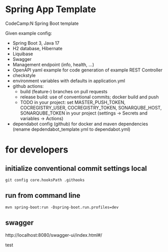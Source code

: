 # Spring App Template
CodeCamp:N Spring Boot template

Given example config:
* Spring Boot 3, Java 17
* H2 database, Hibernate
* Liquibase
* Swagger
* Management endpoint (info, health, ...)
* OpenAPI yaml example for code generation of example REST Controller
* checkstyle
* environment variables with defaults in application.yml
* github actions:
  * build (feature-) branches on pull requests
  * release build: use of conventional commits; docker build and push
  * TODO in your project: set MASTER_PUSH_TOKEN, COCREGISTRY_USER, COCREGISTRY_TOKEN, SONARQUBE_HOST, SONARQUBE_TOKEN in your project (settings -> Secrets and variables -> Actions)
* dependabot config (github) for docker and maven dependencies (rename depdendabot_template.yml to dependabot.yml)

# for developers
## initialize conventional commit settings local
`git config core.hooksPath .githooks`

## run from command line
`mvn spring-boot:run -Dspring-boot.run.profiles=dev`

## swagger
http://localhost:8080/swagger-ui/index.html#/

test